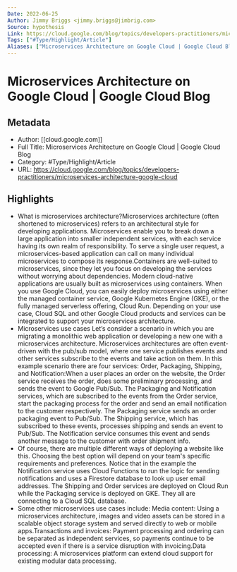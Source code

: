 ```yaml
---
Date: 2022-06-25
Author: Jimmy Briggs <jimmy.briggs@jimbrig.com>
Source: hypothesis
Link: https://cloud.google.com/blog/topics/developers-practitioners/microservices-architecture-google-cloud
Tags: ["#Type/Highlight/Article"]
Aliases: ["Microservices Architecture on Google Cloud | Google Cloud Blog", "Microservices Architecture on Google Cloud | Google Cloud Blog"]
---
```

# Microservices Architecture on Google Cloud | Google Cloud Blog

## Metadata
- Author: [[cloud.google.com]]
- Full Title: Microservices Architecture on Google Cloud | Google Cloud Blog
- Category: #Type/Highlight/Article
- URL: https://cloud.google.com/blog/topics/developers-practitioners/microservices-architecture-google-cloud

## Highlights
- What is microservices architecture?Microservices architecture (often shortened to microservices) refers to an architectural style for developing applications. Microservices enable you to break down a large application into smaller independent services, with each service having its own realm of responsibility. To serve a single user request, a microservices-based application can call on many individual microservices to compose its response.Containers are well-suited to microservices, since they let you focus on developing the services without worrying about dependencies. Modern cloud-native applications are usually built as microservices using containers. When you use Google Cloud, you can easily deploy microservices using either the managed container service, Google Kubernetes Engine (GKE), or the fully managed serverless offering, Cloud Run. Depending on your use case, Cloud SQL and other Google Cloud products and services can be integrated to support your microservices architecture.
- Microservices use cases Let’s consider a scenario in which you are migrating a monolithic web application or developing a new one with a microservices architecture. Microservices architectures are often event-driven with the pub/sub model, where one service publishes events and other services subscribe to the events and take action on them. In this example scenario there are four services: Order, Packaging, Shipping, and Notification:When a user places an order on the website, the Order service receives the order, does some preliminary processing, and sends the event to Google Pub/Sub. The Packaging and Notification services, which are subscribed to the events from the Order service, start the packaging process for the order and send an email notification to the customer respectively. The Packaging service sends an order packaging event to Pub/Sub. The Shipping service, which has subscribed to these events, processes shipping and sends an event to Pub/Sub. The Notification service consumes this event and sends another message to the customer with order shipment info.
- Of course, there are multiple different ways of deploying a website like this. Choosing the best option will depend on your team's specific requirements and preferences. Notice that in the example the Notification service uses Cloud Functions to run the logic for sending notifications and uses a Firestore database to look up user email addresses. The Shipping and Order services are deployed on Cloud Run while the Packaging service is deployed on GKE. They all are connecting to a Cloud SQL database.
- Some other microservices use cases include: Media content: Using a microservices architecture, images and video assets can be stored in a scalable object storage system and served directly to web or mobile apps.Transactions and invoices: Payment processing and ordering can be separated as independent services, so payments continue to be accepted even if there is a service disruption with invoicing.Data processing: A microservices platform can extend cloud support for existing modular data processing.
